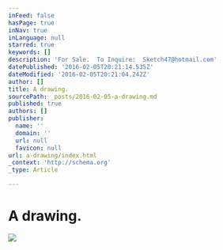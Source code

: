 ```yaml
---
inFeed: false
hasPage: true
inNav: true
inLanguage: null
starred: true
keywords: []
description: 'For Sale.  To Inquire:  Sketch47@hotmail.com'
datePublished: '2016-02-05T20:21:14.535Z'
dateModified: '2016-02-05T20:21:04.242Z'
author: []
title: A drawing.
sourcePath: _posts/2016-02-05-a-drawing.md
published: true
authors: []
publisher:
  name: ''
  domain: ''
  url: null
  favicon: null
url: a-drawing/index.html
_context: 'http://schema.org'
_type: Article

---
```

# A drawing.
![](https://s3-us-west-2.amazonaws.com/the-grid-img/p/0e37660abf9d0a88ce8bc0b24c111bc3b3a024c9.png)